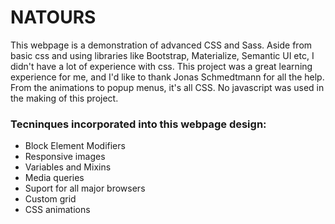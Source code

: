 # NATOURS

This webpage is a demonstration of advanced CSS and Sass.  Aside from basic css and using libraries like Bootstrap, Materialize, Semantic UI etc, I didn't have a lot of experience with css.   This project was a great learning experience for me, and I'd like to thank Jonas Schmedtmann for all the help.  From the animations to popup menus, it's all CSS.  No javascript was used in the making of this project.

### Tecninques incorporated into this webpage design:

* Block Element Modifiers
* Responsive images
* Variables and Mixins
* Media queries
* Suport for all major browsers
* Custom grid
* CSS animations


